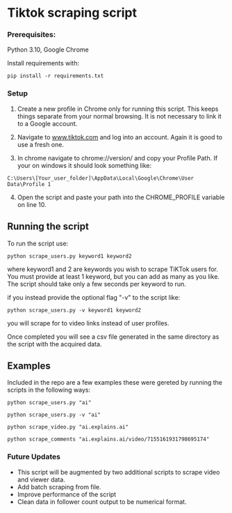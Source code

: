 # Tiktok scraping script

### Prerequisites: 
Python 3.10, Google Chrome

Install requirements with:

```pip install -r requirements.txt```

### Setup

1. Create a new profile in Chrome only for running this script. This keeps things separate from your normal browsing.
 It is not necessary to link it to a Google account.

2. Navigate to www.tiktok.com and log into an account. Again it is good to use a fresh one.

3. In chrome navigate to chrome://version/ and copy your Profile Path. If your on windows it should look something like:

```C:\Users\[Your_user_folder]\AppData\Local\Google\Chrome\User Data\Profile 1```

4. Open the script and paste your path into the CHROME_PROFILE variable on line 10.

## Running the script

To run the script use:

```python scrape_users.py keyword1 keyword2```

where keyword1 and 2 are keywords you wish to scrape TiKTok users for. You must provide at least 1 keyword, but you can add as many as you like. The script should take only a few seconds per keyword to run.

if you instead provide the optional flag "-v" to the script like:

```python scrape_users.py -v keyword1 keyword2```

you will scrape for to video links instead of user profiles.

Once completed you will see a csv file generated in the same directory as the script with the acquired data.


## Examples

Included in the repo are a few examples these were gereted by running the scripts in the following ways:


`python scrape_users.py "ai"`

`python scrape_users.py -v "ai"`

`python scrape_video.py "ai.explains.ai"`

`python scrape_comments "ai.explains.ai/video/7155161931798695174"`


### Future Updates

- This script will be augmented by two additional scripts to scrape video and viewer data.
- Add batch scraping from file.
- Improve performance of the script
- Clean data in follower count output to be numerical format.
